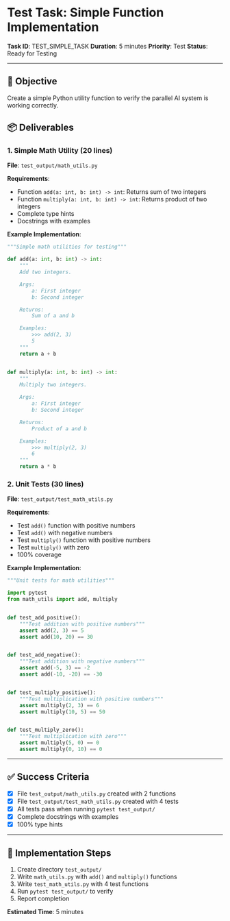 # Test Task: Simple Function Implementation

**Task ID**: TEST_SIMPLE_TASK
**Duration**: 5 minutes
**Priority**: Test
**Status**: Ready for Testing

---

## 🎯 Objective

Create a simple Python utility function to verify the parallel AI system is working correctly.

## 📦 Deliverables

### 1. Simple Math Utility (20 lines)
**File**: `test_output/math_utils.py`

**Requirements**:
- Function `add(a: int, b: int) -> int`: Returns sum of two integers
- Function `multiply(a: int, b: int) -> int`: Returns product of two integers
- Complete type hints
- Docstrings with examples

**Example Implementation**:
```python
"""Simple math utilities for testing"""

def add(a: int, b: int) -> int:
    """
    Add two integers.

    Args:
        a: First integer
        b: Second integer

    Returns:
        Sum of a and b

    Examples:
        >>> add(2, 3)
        5
    """
    return a + b


def multiply(a: int, b: int) -> int:
    """
    Multiply two integers.

    Args:
        a: First integer
        b: Second integer

    Returns:
        Product of a and b

    Examples:
        >>> multiply(2, 3)
        6
    """
    return a * b
```

### 2. Unit Tests (30 lines)
**File**: `test_output/test_math_utils.py`

**Requirements**:
- Test `add()` function with positive numbers
- Test `add()` with negative numbers
- Test `multiply()` function with positive numbers
- Test `multiply()` with zero
- 100% coverage

**Example Implementation**:
```python
"""Unit tests for math utilities"""

import pytest
from math_utils import add, multiply


def test_add_positive():
    """Test addition with positive numbers"""
    assert add(2, 3) == 5
    assert add(10, 20) == 30


def test_add_negative():
    """Test addition with negative numbers"""
    assert add(-5, 3) == -2
    assert add(-10, -20) == -30


def test_multiply_positive():
    """Test multiplication with positive numbers"""
    assert multiply(2, 3) == 6
    assert multiply(10, 5) == 50


def test_multiply_zero():
    """Test multiplication with zero"""
    assert multiply(5, 0) == 0
    assert multiply(0, 10) == 0
```

---

## ✅ Success Criteria

- [x] File `test_output/math_utils.py` created with 2 functions
- [x] File `test_output/test_math_utils.py` created with 4 tests
- [x] All tests pass when running `pytest test_output/`
- [x] Complete docstrings with examples
- [x] 100% type hints

---

## 📝 Implementation Steps

1. Create directory `test_output/`
2. Write `math_utils.py` with `add()` and `multiply()` functions
3. Write `test_math_utils.py` with 4 test functions
4. Run `pytest test_output/` to verify
5. Report completion

**Estimated Time**: 5 minutes
